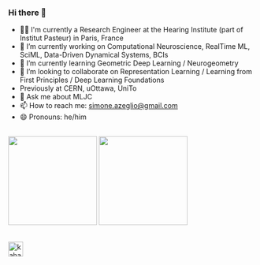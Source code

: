 ### Hi there 👋

- 👨‍💻 I'm currently a Research Engineer at the Hearing Institute (part of Institut Pasteur) in Paris, France 
- 🔭 I’m currently working on Computational Neuroscience, RealTime ML, SciML, Data-Driven Dynamical Systems, BCIs
- 🌱 I’m currently learning Geometric Deep Learning / Neurogeometry
- 👯 I’m looking to collaborate on Representation Learning / Learning from First Principles / Deep Learning Foundations 
- Previously at CERN, uOttawa, UniTo
- 💬 Ask me about MLJC
- 📫 How to reach me: simone.azeglio@gmail.com
- 😄 Pronouns: he/him
  
\
<img height="180em" src="https://github-readme-stats-eight-theta.vercel.app/api?username=sazio&show_icons=true&include_all_commits=true&count_private=true&theme=radical"/> 
<img height="180em" src="https://github-readme-stats-eight-theta.vercel.app/api/top-langs/?username=sazio&layout=compact&langs_count=8&count_private=true&theme=radical"/>

\
<a href="https://www.linkedin.com/in/simoneazeglio/">
  <img align="left" alt="kahanikaar's LinkdeIn" width="30px" src="https://img.icons8.com/color/48/000000/linkedin-circled--v5.png"/>
</a>
